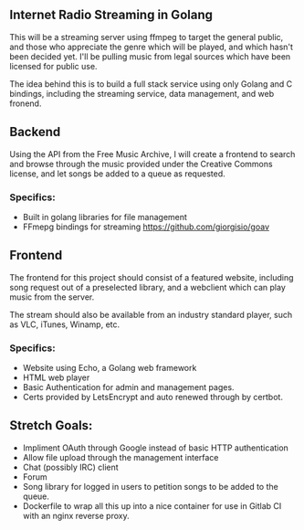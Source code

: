 ## Internet Radio Streaming in Golang

This will be a streaming server using ffmpeg to target the general public, 
and those who appreciate the genre which will be played, and which hasn't
been decided yet. I'll be pulling music from legal sources which have been
licensed for public use.

The idea behind this is to build a full stack service using only Golang and 
C bindings, including the streaming service, data management, and web 
fronend.

## Backend

Using the API from the Free Music Archive, I will create a frontend to search 
and browse through the music provided under the Creative Commons license, and 
let songs be added to a queue as requested.

### Specifics:

* Built in golang libraries for file management
* FFmepg bindings for streaming
https://github.com/giorgisio/goav 

## Frontend

The frontend for this project should consist of a featured website, including
song request out of a preselected library, and a webclient which can play
music from the server. 

The stream should also be available from an industry standard player, such as
VLC, iTunes, Winamp, etc.

### Specifics:

* Website using Echo, a Golang web framework
* HTML web player
* Basic Authentication for admin and management pages.
* Certs provided by LetsEncrypt and auto renewed through by certbot. 

## Stretch Goals:

* Impliment OAuth through Google instead of basic HTTP authentication
* Allow file upload through the management interface
* Chat (possibly IRC) client
* Forum
* Song library for logged in users to petition songs to be added to the queue.
* Dockerfile to wrap all this up into a nice container for use in Gitlab CI
with an nginx reverse proxy.
